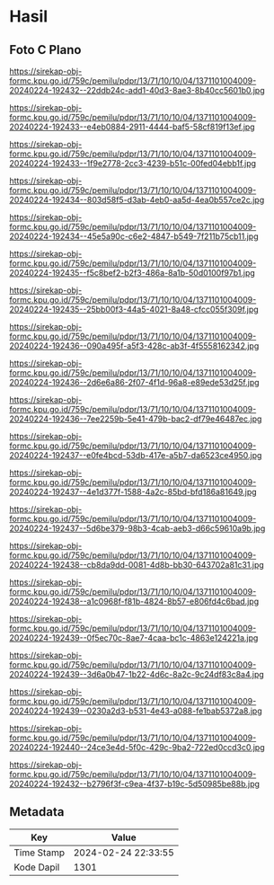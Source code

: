# Hasil

## Foto C Plano

https://sirekap-obj-formc.kpu.go.id/759c/pemilu/pdpr/13/71/10/10/04/1371101004009-20240224-192432--22ddb24c-add1-40d3-8ae3-8b40cc5601b0.jpg

https://sirekap-obj-formc.kpu.go.id/759c/pemilu/pdpr/13/71/10/10/04/1371101004009-20240224-192433--e4eb0884-2911-4444-baf5-58cf819f13ef.jpg

https://sirekap-obj-formc.kpu.go.id/759c/pemilu/pdpr/13/71/10/10/04/1371101004009-20240224-192433--1f9e2778-2cc3-4239-b51c-00fed04ebb1f.jpg

https://sirekap-obj-formc.kpu.go.id/759c/pemilu/pdpr/13/71/10/10/04/1371101004009-20240224-192434--803d58f5-d3ab-4eb0-aa5d-4ea0b557ce2c.jpg

https://sirekap-obj-formc.kpu.go.id/759c/pemilu/pdpr/13/71/10/10/04/1371101004009-20240224-192434--45e5a90c-c6e2-4847-b549-7f211b75cb11.jpg

https://sirekap-obj-formc.kpu.go.id/759c/pemilu/pdpr/13/71/10/10/04/1371101004009-20240224-192435--f5c8bef2-b2f3-486a-8a1b-50d0100f97b1.jpg

https://sirekap-obj-formc.kpu.go.id/759c/pemilu/pdpr/13/71/10/10/04/1371101004009-20240224-192435--25bb00f3-44a5-4021-8a48-cfcc055f309f.jpg

https://sirekap-obj-formc.kpu.go.id/759c/pemilu/pdpr/13/71/10/10/04/1371101004009-20240224-192436--090a495f-a5f3-428c-ab3f-4f5558162342.jpg

https://sirekap-obj-formc.kpu.go.id/759c/pemilu/pdpr/13/71/10/10/04/1371101004009-20240224-192436--2d6e6a86-2f07-4f1d-96a8-e89ede53d25f.jpg

https://sirekap-obj-formc.kpu.go.id/759c/pemilu/pdpr/13/71/10/10/04/1371101004009-20240224-192436--7ee2259b-5e41-479b-bac2-df79e46487ec.jpg

https://sirekap-obj-formc.kpu.go.id/759c/pemilu/pdpr/13/71/10/10/04/1371101004009-20240224-192437--e0fe4bcd-53db-417e-a5b7-da6523ce4950.jpg

https://sirekap-obj-formc.kpu.go.id/759c/pemilu/pdpr/13/71/10/10/04/1371101004009-20240224-192437--4e1d377f-1588-4a2c-85bd-bfd186a81649.jpg

https://sirekap-obj-formc.kpu.go.id/759c/pemilu/pdpr/13/71/10/10/04/1371101004009-20240224-192437--5d6be379-98b3-4cab-aeb3-d66c59610a9b.jpg

https://sirekap-obj-formc.kpu.go.id/759c/pemilu/pdpr/13/71/10/10/04/1371101004009-20240224-192438--cb8da9dd-0081-4d8b-bb30-643702a81c31.jpg

https://sirekap-obj-formc.kpu.go.id/759c/pemilu/pdpr/13/71/10/10/04/1371101004009-20240224-192438--a1c0968f-f81b-4824-8b57-e806fd4c6bad.jpg

https://sirekap-obj-formc.kpu.go.id/759c/pemilu/pdpr/13/71/10/10/04/1371101004009-20240224-192439--0f5ec70c-8ae7-4caa-bc1c-4863e124221a.jpg

https://sirekap-obj-formc.kpu.go.id/759c/pemilu/pdpr/13/71/10/10/04/1371101004009-20240224-192439--3d6a0b47-1b22-4d6c-8a2c-9c24df83c8a4.jpg

https://sirekap-obj-formc.kpu.go.id/759c/pemilu/pdpr/13/71/10/10/04/1371101004009-20240224-192439--0230a2d3-b531-4e43-a088-fe1bab5372a8.jpg

https://sirekap-obj-formc.kpu.go.id/759c/pemilu/pdpr/13/71/10/10/04/1371101004009-20240224-192440--24ce3e4d-5f0c-429c-9ba2-722ed0ccd3c0.jpg

https://sirekap-obj-formc.kpu.go.id/759c/pemilu/pdpr/13/71/10/10/04/1371101004009-20240224-192432--b2796f3f-c9ea-4f37-b19c-5d50985be88b.jpg


## Metadata

| Key        | Value               |
| ---------- | ------------------- |
| Time Stamp | 2024-02-24 22:33:55 |
| Kode Dapil | 1301                |



